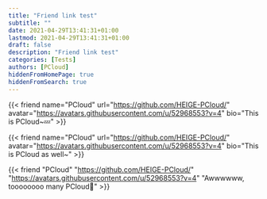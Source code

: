 ```yaml
---
title: "Friend link test"
subtitle: ""
date: 2021-04-29T13:41:31+01:00
lastmod: 2021-04-29T13:41:31+01:00
draft: false
description: "Friend link test"
categories: [Tests]
authors: [PCloud]
hiddenFromHomePage: true
hiddenFromSearch: true
---
```


<!--more-->

{{< friend name="PCloud" url="https://github.com/HEIGE-PCloud/" avatar="https://avatars.githubusercontent.com/u/52968553?v=4" bio="This is PCloud~💤" >}}

{{< friend name="PCloud" url="https://github.com/HEIGE-PCloud/" avatar="https://avatars.githubusercontent.com/u/52968553?v=4" bio="This is PCloud as well~" >}}

{{< friend "PCloud" "https://github.com/HEIGE-PCloud/" "https://avatars.githubusercontent.com/u/52968553?v=4" "Awwwwww, toooooooo many PCloud🤔" >}}
